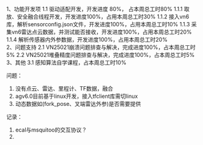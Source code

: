 

1、功能开发项
    1.1 驱动适配开发，开发进度 80%， 占本周总工时80%
	    1.1.1 取放、安全融合线程开发，开发进度100%，占用本周总工时30% 
		1.1.2 接入vn6库，解析sensorconfig.json文件，开发进度100%，占用本周总工时10% 
		1.1.3 采集vn6雷达点云数据，并测试能否接收，开发进度100%，占用本周总工时20%
		1.1.4 解析传感器内外参数据，开发进度100%，占用本周总工时20%    
2、问题支持 
	2.1 VN25021崩溃问题排查与解决，完成进度100%，占本周总工时5%
	2.2 VN25021堆叠精度问题排查与解决，完成进度100%，占本周总工时5%
3、其他
	3.1 感知算法自学课程，占本周总工时10%


问题：
1. 没有点云、雷达、里程计、TF数据，融合
2. agv6.0目前基于linux开发，接入tfclient库需切linux
3. 动态数据如(fork_pose、叉端雷达外参)是否需要提供



记录：
1. ecal与msquitoo的交互协议？
2. 